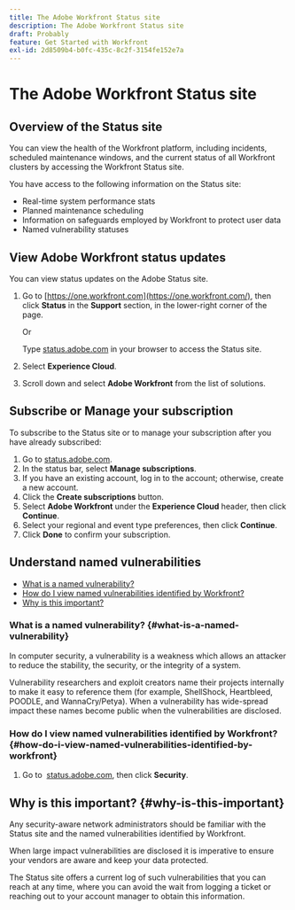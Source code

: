 ```yaml
---
title: The Adobe Workfront Status site
description: The Adobe Workfront Status site
draft: Probably
feature: Get Started with Workfront
exl-id: 2d8509b4-b0fc-435c-8c2f-3154fe152e7a
---
```

# The Adobe Workfront Status site

## Overview of the Status site

You can view the health of the Workfront platform, including incidents, scheduled maintenance windows, and the current status of all Workfront clusters by accessing the Workfront Status site.&nbsp;

You have access to the following information on the Status site:

* Real-time system performance stats 
* Planned maintenance scheduling 
* Information on safeguards employed by Workfront to protect user data 
* Named vulnerability statuses

## View Adobe Workfront status updates

You can view status updates on the Adobe Status site.

1. Go to [https://one.workfront.com](https://one.workfront.com/), then click **Status** in the **Support** section, in the lower-right corner of the page.

   Or

   Type [status.adobe.com](http://status.adobe.com/) in your browser to access the Status site.

1. Select **Experience Cloud**.
1. Scroll down and select **Adobe Workfront** from the list of solutions.

## Subscribe or Manage your subscription

To subscribe to the Status site or to manage your subscription after you have already subscribed:&nbsp;

1. Go to [status.adobe.com](http://status.adobe.com/).
1. In the status bar, select **Manage subscriptions**.
1. If you have an existing account, log in to the account; otherwise, create a new account.
1. Click the **Create subscriptions** button.
1. Select **Adobe Workfront** under the **Experience Cloud** header, then click **Continue**.
1. Select your regional and event type preferences, then click **Continue**.
1. Click **Done** to confirm your subscription.

## Understand named vulnerabilities

* [What is a named vulnerability?](#what-is-a-named-vulnerability) 
* [How do I view named vulnerabilities identified by Workfront?](#how-do-i-view-named-vulnerabilities-identified-by-workfront) 
* [Why is this important?](#why-is-this-important)

### What is a named vulnerability? {#what-is-a-named-vulnerability}

In&nbsp;computer&nbsp;security, a&nbsp;vulnerability&nbsp;is a weakness which allows an attacker to reduce the stability, the security, or the integrity of a system.

Vulnerability researchers and exploit creators name their projects internally to make it easy to reference them (for example, ShellShock, Heartbleed, POODLE, and WannaCry/Petya). When a vulnerability has wide-spread impact these names become public when the vulnerabilities are disclosed.

### How do I view named vulnerabilities identified by Workfront? {#how-do-i-view-named-vulnerabilities-identified-by-workfront}

1. Go to&nbsp; [status.adobe.com](https://status.adobe.com/), then click **Security**.

## Why is this important? {#why-is-this-important}

Any security-aware network administrators should be familiar with the Status site and the named vulnerabilities identified by Workfront.&nbsp;

When large impact vulnerabilities are disclosed it is imperative to ensure your vendors are aware and keep your data protected.

The Status site offers a current log of such vulnerabilities that you can reach at any time, where you can avoid the wait from logging a ticket or reaching out to your account manager to obtain this information.&nbsp; &nbsp;
